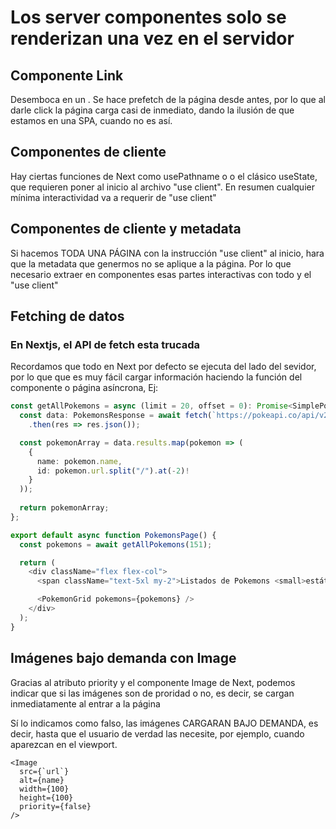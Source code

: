 # Los server componentes solo se renderizan una vez en el servidor

## Componente Link
Desemboca en un <a>. Se hace prefetch de la página desde antes, por lo que al darle click la página carga casi de inmediato, dando la ilusión de que estamos en una SPA, cuando no es así.

## Componentes de cliente
Hay ciertas funciones de Next como usePathname o
o el clásico useState, que requieren poner al inicio al archivo "use client". En resumen cualquier mínima interactividad va a requerir de "use client"

## Componentes de cliente y metadata
Si hacemos TODA UNA PÁGINA con la instrucción "use client" al inicio, hara que la metadata que genermos no se aplique a la página. Por lo que necesario extraer en componentes esas partes interactivas con todo y el "use client"

## Fetching de datos
### En Nextjs, el API de fetch esta trucada
Recordamos que todo en Next por defecto se ejecuta del lado del sevidor, por lo que que es muy fácil cargar información haciendo la función del componente o página asíncrona, Ej:
```ts
const getAllPokemons = async (limit = 20, offset = 0): Promise<SimplePokemon[]> => {
  const data: PokemonsResponse = await fetch(`https://pokeapi.co/api/v2/pokemon?limit=${limit}offset=${offset}`)
    .then(res => res.json());

  const pokemonArray = data.results.map(pokemon => (
    { 
      name: pokemon.name, 
      id: pokemon.url.split("/").at(-2)!
    }
  ));
  
  return pokemonArray;
};

export default async function PokemonsPage() {
  const pokemons = await getAllPokemons(151);

  return (
    <div className="flex flex-col">
      <span className="text-5xl my-2">Listados de Pokemons <small>estático</small></span>

      <PokemonGrid pokemons={pokemons} />      
    </div> 
  );
}
```

## Imágenes bajo demanda con Image
Gracias al atributo priority y el componente Image de Next, podemos indicar que si las imágenes son de proridad o no, es decir, se cargan inmediatamente al entrar a la página

Sí lo indicamos como falso, las imágenes CARGARAN BAJO DEMANDA, es decir, hasta que el usuario de verdad las necesite, por ejemplo, cuando aparezcan en el viewport.
```tsx
<Image 
  src={`url`}
  alt={name}
  width={100}
  height={100}
  priority={false}
/>
```
